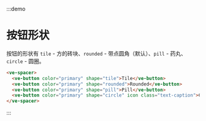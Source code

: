 :::demo

# 按钮形状

按钮的形状有 `tile` - 方的砖块、`rounded` - 带点圆角（默认）、`pill` - 药丸、`circle` - 圆圈。

```html
<ve-spacer>
  <ve-button color="primary" shape="tile">Tile</ve-button>
  <ve-button color="primary" shape="rounded">Rounded</ve-button>
  <ve-button color="primary" shape="pill">Pill</ve-button>
  <ve-button color="primary" shape="circle" icon class="text-caption">Circle</ve-button>
</ve-spacer>
```

:::